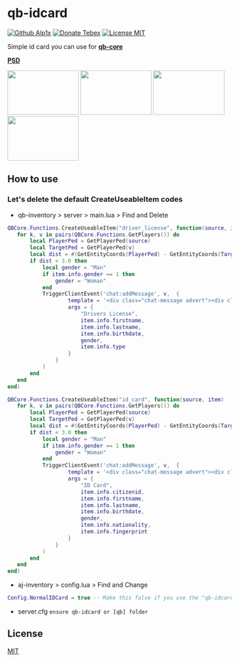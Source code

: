 # qb-idcard
[![Github Alp1x](https://img.shields.io/badge/Github-alp1x-pink?style=for-the-badge&logo=github)](https://github.com/alp1x/)
[![Donate Tebex](https://img.shields.io/badge/Coffee-Donate-%23FFDD00?style=for-the-badge&logo=buymeacoffee)](https://uyuyorum.tebex.io/package/4721743)
[![License MIT](https://img.shields.io/badge/License-MIT-green?style=for-the-badge&logo=opensourceinitiative)](https://choosealicense.com/licenses/mit/)


Simple id card you can use for **[qb-core](https://github.com/qbcore-framework/qb-core)**

**[PSD](https://mega.nz/file/Bj4SVRLJ#d9ocP5SA5SvEAv9Sn_PzoO3anBescvsRQ9OF0DmqcSE)**

<p align="left">
  <img width="160" height="100" src="https://i.hizliresim.com/favgirt.png">
<img width="160" height="100" src="https://i.hizliresim.com/eu17qfv.png">
<img width="160" height="100" src="https://i.hizliresim.com/9dihzzm.png">
<img width="160" height="100" src="https://i.hizliresim.com/jbm0m4s.png">
</p>

## How to use
### Let's delete the default CreateUseableItem codes
+ qb-inventory > server > main.lua > Find and Delete 
 ```lua
QBCore.Functions.CreateUseableItem("driver_license", function(source, item)
	for k, v in pairs(QBCore.Functions.GetPlayers()) do
		local PlayerPed = GetPlayerPed(source)
		local TargetPed = GetPlayerPed(v)
		local dist = #(GetEntityCoords(PlayerPed) - GetEntityCoords(TargetPed))
		if dist < 3.0 then
			local gender = "Man"
			if item.info.gender == 1 then
				gender = "Woman"
			end
			TriggerClientEvent('chat:addMessage', v,  {
					template = '<div class="chat-message advert"><div class="chat-message-body"><strong>{0}:</strong><br><br> <strong>First Name:</strong> {1} <br><strong>Last Name:</strong> {2} <br><strong>Birth Date:</strong> {3} <br><strong>Gender:</strong> {4}<br><strong>Licenses:</strong> {5}</div></div>',
					args = {
						"Drivers License",
						item.info.firstname,
						item.info.lastname,
						item.info.birthdate,
						gender,
						item.info.type
					}
				}
			)
		end
	end
end)

QBCore.Functions.CreateUseableItem("id_card", function(source, item)
	for k, v in pairs(QBCore.Functions.GetPlayers()) do
		local PlayerPed = GetPlayerPed(source)
		local TargetPed = GetPlayerPed(v)
		local dist = #(GetEntityCoords(PlayerPed) - GetEntityCoords(TargetPed))
		if dist < 3.0 then
			local gender = "Man"
			if item.info.gender == 1 then
				gender = "Woman"
			end
			TriggerClientEvent('chat:addMessage', v,  {
					template = '<div class="chat-message advert"><div class="chat-message-body"><strong>{0}:</strong><br><br> <strong>Civ ID:</strong> {1} <br><strong>First Name:</strong> {2} <br><strong>Last Name:</strong> {3} <br><strong>Birthdate:</strong> {4} <br><strong>Gender:</strong> {5} <br><strong>Nationality:</strong> {6}<br><strong>Fingerprint:</strong> {7}</div></div>',
					args = {
						"ID Card",
						item.info.citizenid,
						item.info.firstname,
						item.info.lastname,
						item.info.birthdate,
						gender,
						item.info.nationality,
						item.info.fingerprint
					}
				}
			)
		end
	end
end)
```
+ aj-inventory > config.lua > Find and Change
```lua
Config.NormalIDCard = true -- Make this false if you use the "qb-idcard" script -- https://github.com/alp1x/qb-idcard
``` 

+ server.cfg ```ensure qb-idcard or [qb] folder```

## License
[MIT](https://choosealicense.com/licenses/mit/)
